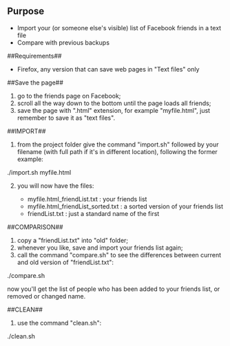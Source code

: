 ## Purpose ##
- Import your (or someone else's visible) list of Facebook friends in a text file
- Compare with previous backups

##Requirements##
- Firefox, any version that can save web pages in "Text files" only

##Save the page##

1. go to the friends page on Facebook;
2. scroll all the way down to the bottom until the page loads all friends;
3. save the page with ".html" extension, for example "myfile.html", just remember to save it as "text files".


##IMPORT##

1. from the project folder give the command "import.sh" followed by your filename (with full path if it's in different location), following the former example:

 ./import.sh myfile.html

2. you will now have the files:

	- myfile.html_friendList.txt		: your friends list
	- myfile.html_friendList_sorted.txt	: a sorted version of your friends list
	- friendList.txt					: just a standard name of the first
	
	
##COMPARISON##

1. copy a "friendList.txt" into "old" folder;
2. whenever you like, save and import your friends list again;
3. call the command "compare.sh" to see the differences between current and old version of "friendList.txt":

 ./compare.sh

 now you'll get the list of people who has been added to your friends list, or removed or changed name.


##CLEAN##

1. use the command "clean.sh":

 ./clean.sh
